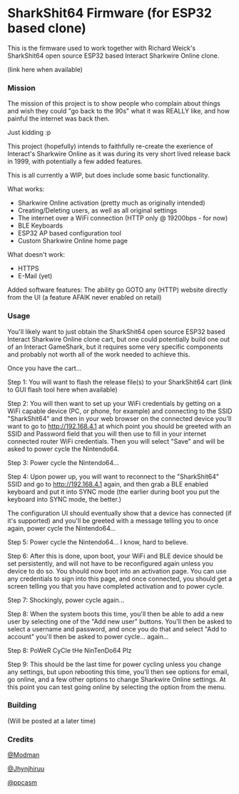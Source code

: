 # SharkShit64 Firmware (for ESP32 based clone)



This is the firmware used to work together with Richard Weick's SharkShit64 open source ESP32 based Interact Sharkwire Online clone.



(link here when available)


### Mission
The mission of this project is to show people who complain about things and wish they could "go back to the 90s" what it was REALLY like, and how painful the internet was back then.

Just kidding :p

This project (hopefully) intends to faithfully re-create the exerience of Interact's Sharkwire Online as it was during its very short lived release back in 1999, with potentially a few added features.

This is all currently a WIP, but does include some basic functionality.

What works:
* Sharkwire Online activation (pretty much as originally intended)
* Creating/Deleting users, as well as all original settings
* The internet over a WiFi connection (HTTP only @ 19200bps - for now)
* BLE Keyboards
* ESP32 AP based configuration tool
* Custom Sharkwire Online home page

What doesn't work:
* HTTPS
* E-Mail (yet)

Added software features:
The ability go GOTO any (HTTP) website directly from the UI (a feature AFAIK never enabled on retail)

### Usage
You'll likely want to just obtain the SharkShit64 open source ESP32 based Interact Sharkwire Online clone cart, but one could potentially build one out of an Interact GameShark, but it requires some very specific components and probably not worth all of the work needed to achieve this.

Once you have the cart...

Step 1: You will want to flash the release file(s) to your SharkShit64 cart (link to GUI flash tool here when available)

Step 2: You will then want to set up your WiFi credentials by getting on a WiFi capable device (PC, or phone, for example) and connecting to the SSID "SharkShit64" and then in your web browser on the connected device you'll want to go to http://192.168.4.1 at which point you should be greeted with an SSID and Password field that you will then use to fill in your internet connected router WiFi credentials.
Then you will select "Save" and will be asked to power cycle the Nintendo64.

Step 3: Power cycle the Nintendo64...

Step 4: Upon power up, you will want to reconnect to the "SharkShit64" SSID and go to http://192.168.4.1 again, and then grab a BLE enabled keyboard and put it into SYNC mode (the earlier during boot you put the keyboard into SYNC mode, the better.) 

The configuration UI should eventually show that a device has connected (if it's supported) and you'll be greeted with a message telling you to once again, power cycle the Nintendo64...

Step 5: Power cycle the Nintendo64... I know, hard to believe.

Step 6: After this is done, upon boot, your WiFi and BLE device should be set persistently, and will not have to be reconfigured again unless you device to do so.
You should now boot into an activation page. You can use any credentials to sign into this page, and once connected, you should get a screen telling you that you have completed activation and to power cycle.

Step 7: Shockingly, power cycle again...

Step 8: When the system boots this time, you'll then be able to add a new user by selecting one of the "Add new user" buttons.
You'll then be asked to select a username and password, and once you do that and select "Add to account" you'll then be asked to power cycle... again...

Step 8: PoWeR CyCle tHe NinTenDo64 Plz

Step 9:
This should be the last time for power cycling unless you change any settings, but upon rebooting this time, you'll then see options for email, go online, and a few other options to change Sharkwire Online settings.
At this point you can test going online by selecting the option from the menu.

### Building

(Will be posted at a later time)



### Credits

[@Modman](https://github.com/RWeick/)

[@Jhynjhiruu](https://github.com/Jhynjhiruu/)

[@ppcasm](https://github.com/ppcasm/)

